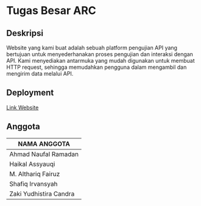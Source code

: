# Tugas Besar ARC

## Deskripsi

Website yang kami buat adalah sebuah platform pengujian API yang bertujuan untuk menyederhanakan proses pengujian dan interaksi dengan API. Kami menyediakan antarmuka yang mudah digunakan untuk membuat HTTP request, sehingga memudahkan pengguna dalam mengambil dan mengirim data melalui API.

## Deployment

[Link Website](https://tubes-arc.vercel.app/)

## Anggota

| NAMA ANGGOTA           |
|------------------------|
| Ahmad Naufal Ramadan   |
| Haikal Assyauqi        |
| M. Althariq Fairuz     |
| Shafiq Irvansyah       |
| Zaki Yudhistira Candra |
